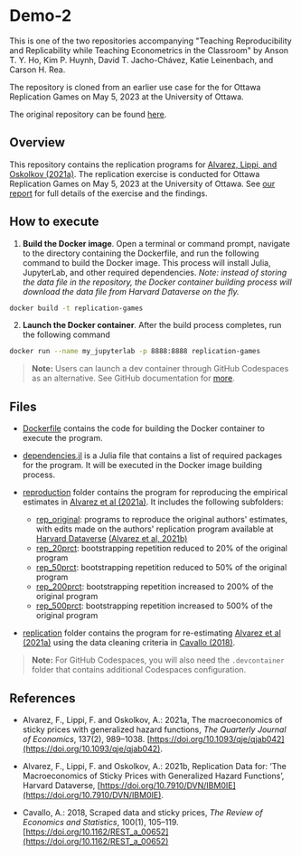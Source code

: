 # Demo-2

This is one of the two repositories accompanying "Teaching Reproducibility and Replicability while Teaching Econometrics in the Classroom" by Anson T. Y. Ho, Kim P. Huynh, David T. Jacho-Chávez, Katie Leinenbach, and Carson H. Rea.

The repository is cloned from an earlier use case for the for Ottawa Replication Games on May 5, 2023 at the University of Ottawa.

The original repository can be found [here](https://github.com/atyho/Ottawa-Replication-Games-2023.git).

## Overview

This repository contains the replication programs for [Alvarez, Lippi, and Oskolkov (2021a)](https://doi.org/10.1093/qje/qjab042). The replication exercise is conducted for Ottawa Replication Games on May 5, 2023 at the University of Ottawa. See [our report](Ho_Huynh_Rea_Replication_Report.pdf) for full details of the exercise and the findings. 

## How to execute

1. **Build the Docker image**. Open a terminal or command prompt, navigate to the directory containing the Dockerfile, and run the following command to build the Docker image. 
This process will install Julia, JupyterLab, and other required dependencies. 
*Note: instead of storing the data file in the repository, the Docker container building process will download the data file from Harvard Dataverse on the fly.*
````bash
docker build -t replication-games
````

2. **Launch the Docker container**. After the build process completes, run the following command
````bash
docker run --name my_jupyterlab -p 8888:8888 replication-games
````

> **Note:** Users can launch a dev container through GitHub Codespaces as an alternative. See GitHub documentation for [more](https://docs.github.com/en/codespaces/developing-in-codespaces/creating-a-codespace-for-a-repository).

## Files

- [Dockerfile](Dockerfile) contains the code for building the Docker container to execute the program. 

- [dependencies.jl](dependencies.jl) is a Julia file that contains a list of required packages for the program. It will be executed in the Docker image building process.

- [reproduction](reproduction) folder contains the program for reproducing the empirical estimates in [Alvarez et al (2021a)](https://doi.org/10.1093/qje/qjab042). It includes the following subfolders:
    - [rep_original](reproduction/rep_original): programs to reproduce the original authors' estimates, with edits made on the authors' replication program available at [Harvard Dataverse](https://doi.org/10.7910/DVN/IBM0IE) [(Alvarez et al, 2021b)](https://doi.org/10.7910/DVN/IBM0IE)
    - [rep_20prct](reproduction/rep_20prct): bootstrapping repetition reduced to 20% of the original program
    - [rep_50prct](reproduction/rep_50prct): bootstrapping repetition reduced to 50% of the original program
    - [rep_200prct](reproduction/rep_200prct): bootstrapping repetition increased to 200% of the original program
    - [rep_500prct](reproduction/rep_500prct): bootstrapping repetition increased to 500% of the original program

- [replication](replication) folder contains the program for re-estimating [Alvarez et al (2021a)](https://doi.org/10.1093/qje/qjab042) using the data cleaning criteria in [Cavallo (2018)](https://doi.org/10.1162/REST_a_00652).

> **Note:** For GitHub Codespaces, you will also need the `.devcontainer` folder that contains additional Codespaces configuration.

## References

- Alvarez, F., Lippi, F. and Oskolkov, A.: 2021a, The macroeconomics of sticky prices with generalized hazard functions, _The Quarterly Journal of Economics_, 137(2), 989–1038. [https://doi.org/10.1093/qje/qjab042](https://doi.org/10.1093/qje/qjab042).

- Alvarez, F., Lippi, F. and Oskolkov, A.: 2021b, Replication Data for: ’The Macroeconomics of Sticky Prices with Generalized Hazard Functions’, Harvard Dataverse, [https://doi.org/10.7910/DVN/IBM0IE](https://doi.org/10.7910/DVN/IBM0IE).

- Cavallo, A.: 2018, Scraped data and sticky prices, _The Review of Economics and Statistics_, 100(1), 105–119. [https://doi.org/10.1162/REST_a_00652](https://doi.org/10.1162/REST_a_00652)
